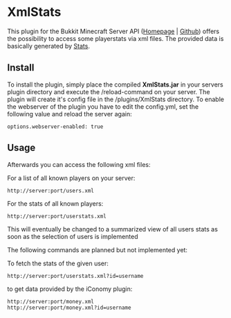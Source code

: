 # XmlStats

This plugin for the Bukkit Minecraft Server API ([Homepage](http://bukkig.org) | [Github](https://github.com/Bukkit/Bukkit )) offers the possibility to access some playerstats via xml files. The provided data is basically generated by [Stats](https://github.com/nidefawl/Stats).

## Install

To install the plugin, simply place the compiled **XmlStats.jar** in your servers plugin directory and execute the /reload-command on your server. The plugin will create it's config file in the /plugins/XmlStats directory. To enable the webserver of the plugin you have to edit the config.yml, set the following value and reload the server again:
  
    options.webserver-enabled: true
    
## Usage

Afterwards you can access the following xml files:

For a list of all known players on your server:

    http://server:port/users.xml 
    
For the stats of all known players:
    
    http://server:port/userstats.xml
    
This will eventually be changed to a summarized view of all users stats as soon as the selection of users is implemented 
    
The following commands are planned but not implemented yet:

To fetch the stats of the given user:

    http://server:port/userstats.xml?id=username
    
to get data provided by the iConomy plugin:
    
    http://server:port/money.xml
    http://server:port/money.xml?id=username